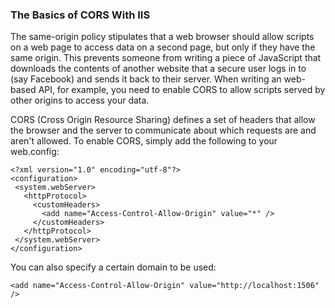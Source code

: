 ### The Basics of CORS With IIS

The same-origin policy stipulates that a web browser should allow scripts on a web page to access data on a second page, but only if they have the same origin. This prevents someone from writing a piece of JavaScript that downloads the contents of another website that a secure user logs in to (say Facebook) and sends it back to their server. When writing an web-based API, for example, you need to enable CORS to allow scripts served by other origins to access your data.

CORS (Cross Origin Resource Sharing) defines a set of headers that allow the browser and the server to communicate about which requests are and aren't allowed. To enable CORS, simply add the following to your web.config:

	<?xml version="1.0" encoding="utf-8"?>
	<configuration>
	 <system.webServer>
	   <httpProtocol>
		 <customHeaders>
		   <add name="Access-Control-Allow-Origin" value="*" />
		 </customHeaders>
	   </httpProtocol>
	 </system.webServer>
	</configuration>

You can also specify a certain domain to be used:

	<add name="Access-Control-Allow-Origin" value="http://localhost:1506" />